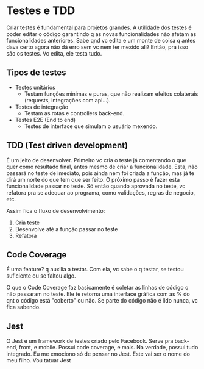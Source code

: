 # Testes e TDD

Criar testes é fundamental para projetos grandes. A utilidade dos testes é poder
editar o código garantindo q as novas funcionalidades não afetam as
funcionalidades anteriores. Sabe qnd vc edita e um monte de coisa q antes dava
certo agora não dá erro sem vc nem ter mexido ali? Então, pra isso são os
testes. Vc edita, ele testa tudo.

## Tipos de testes

- Testes unitários
  - Testam funções mínimas e puras, que não realizam efeitos colaterais (requests, integrações com api...).
- Testes de integração
  - Testam as rotas e controllers back-end.
- Testes E2E (End to end)
  - Testes de interface que simulam o usuário mexendo.

## TDD (Test driven development)

É um jeito de desenvolver. Primeiro vc cria o teste já comentando o que quer
como resultado final, antes mesmo de criar a funcionalidade. Esta, não passará
no teste de imediato, pois ainda nem foi criada a função, mas já te dirá um norte do que
tem que ser feito. O próximo passo é fazer esta funcionalidade passar no teste.
Só então quando aprovada no teste, vc refatora pra se adequar ao programa, como
validações, regras de negocio, etc.

Assim fica o fluxo de desenvolvimento:

1. Cria teste
2. Desenvolve até a função passar no teste
3. Refatora

## Code Coverage

É uma feature? q auxilia a testar. Com ela, vc sabe o q testar, se testou
suficiente ou se faltou algo.

O que o Code Coverage faz basicamente é coletar as linhas de código q não
passaram no teste. Ele te retorna uma interface gráfica com as % do qnt o código
está "coberto" ou não. Se parte do código não é lido nunca, vc fica sabendo.

## Jest

O Jest é um framework de testes criado pelo Facebook. Serve pra back-end, front,
e mobile. Possui code coverage, e mais. Na verdade, possui tudo integrado. Eu me
emociono só de pensar no Jest. Este vai ser o nome do meu filho. Vou tatuar Jest
